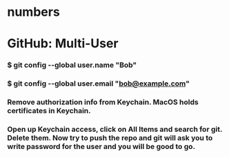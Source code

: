 # numbers

# GitHub: Multi-User
### $ git config --global user.name "Bob"
### $ git config --global user.email "bob@example.com"
### Remove authorization info from Keychain. MacOS holds certificates in Keychain.
### Open up Keychain access, click on All Items and search for git. Delete them. Now try to push the repo and git will ask you to write password for the user and you will be good to go.
